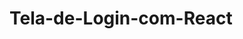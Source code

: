 # Tela-de-Login-com-React


 <img src="index.html" alt="" style="display: flex; justify-content: center;" >
